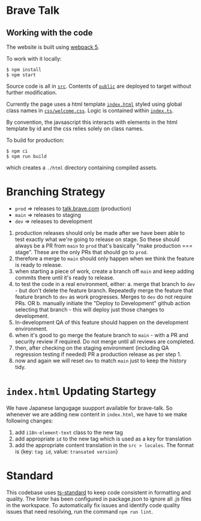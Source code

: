 # Brave Talk

## Working with the code

The website is built using [webpack 5](https://webpack.js.org).

To work with it locally:

    $ npm install
    $ npm start

Source code is all in [`src`](./src). Contents of [`public`](./public) are deployed to target without further modification.

Currently the page uses a html template [`index.html`](./src/index.html) styled using global class names in [`css/welcome.css`](./src/css/welcome/css). Logic is contained within [`index.ts`](./src/index.ts).

By convention, the javsascript this interacts with elements in the html template by id and the css relies solely on class names.

To build for production:

    $ npm ci
    $ npm run build

which creates a `./html` directory containing compiled assets.

# Branching Strategy

- `prod` => releases to [talk.brave.com](http://talk.brave.com) (production)
- `main` => releases to staging
- `dev` => releases to development

1. production releases should only be made after we have been able to test exactly what we're going to release on stage. So these should always be a PR from `main` to `prod` that's basically "make production === stage". These are the only PRs that should go to `prod`.
2. therefore a merge to `main` should only happen when we think the feature is ready to release.
3. when starting a piece of work, create a branch off `main` and keep adding commits there until it's ready to release.
4. to test the code in a real environment, either:
   a. merge that branch to `dev` - but don't delete the feature branch. Repeatedly merge the feature that feature branch to `dev` as work progresses. Merges to `dev` do not require PRs.
   OR
   b. manually initiate the "Deploy to Development" github action selecting that branch - this will deploy just those changes to development.
5. In-development QA of this feature should happen on the development environment.
6. when it's good to go merge the feature branch to `main` - with a PR and security review if required. Do not merge until all reviews are completed.
7. then, after checking on the staging environment (including QA regression testing if needed) PR a production release as per step 1.
8. now and again we will reset `dev` to match `main` just to keep the history tidy.

# `index.html` Updating Startegy

We have Japanese langugage suupport available for brave-talk. So whenever we are adding new content in `index.html`, we have to we make following changes:

1. add `i18n-element-text` class to the new tag
2. add appropriate `id` to the new tag which is used as a key for translation
3. add the appropriate content translation in the `src > locales`. The format is {key: `tag id`, value: `transated version`}

# Standard

This codebase uses [ts-standard](https://standardjs.com/#typescript) to keep code consistent in formatting and quality. The linter has been configured in package.json to ignore all .js files in the workspace. To automatically fix issues and identify code quality issues that need resolving, run the command `npm run lint`.
